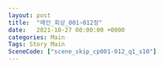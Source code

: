 ```yaml
---
layout: post
title:  "메인_회상_001~012장"
date:   2021-10-27 00:00:00 +0000
categories: Main
Tags: Story Main
SceneCode: ["scene_skip_cp001-012_q1_s10"]
---
```

